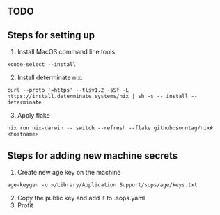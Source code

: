## TODO

## Steps for setting up

1. Install MacOS command line tools

```
xcode-select --install
```

2. Install determinate nix:

```
curl --proto '=https' --tlsv1.2 -sSf -L https://install.determinate.systems/nix | sh -s -- install --determinate
```

3. Apply flake

```
nix run nix-darwin -- switch --refresh --flake github:sonntag/nix#<hostname>
```

## Steps for adding new machine secrets

1. Create new age key on the machine

```
age-keygen -o ~/Library/Application Support/sops/age/keys.txt
```

2. Copy the public key and add it to .sops.yaml
1. Profit
